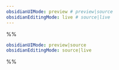 ```yaml
---
obsidianUIMode: preview # preview|source
obsidianEditingMode: live # source|live
---
```

%%
```yaml
obsidianUIMode: preview|source
obsidianEditingMode: source|live
```
%%
